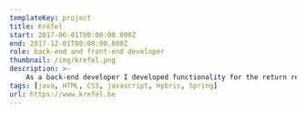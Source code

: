```yaml
---
templateKey: project
title: Krëfel
start: 2017-06-01T00:00:00.000Z
end: 2017-12-01T00:00:00.000Z
role: back-end and front-end developer
thumbnail: /img/krefel.png
description: >-
    As a back-end developer I developed functionality for the return requests, site map, search result sorting and checkout fixes.
tags: [java, HTML, CSS, javascript, Hybris, Spring]
url: https://www.krefel.be
---
```



